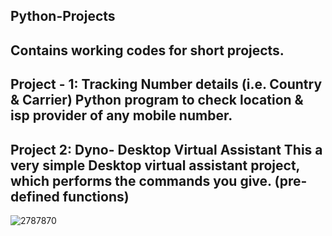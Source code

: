 Python-Projects
-----------------------------------------------------------------------------------------------------------------------------------------------------------------------------------
Contains working codes for short projects.
-----------------------------------------------------------------------------------------------------------------------------------------------------------------------------------
Project - 1: Tracking Number details (i.e. Country & Carrier)
Python program to check location & isp provider of any mobile number.
-----------------------------------------------------------------------------------------------------------------------------------------------------------------------------------
Project 2: Dyno- Desktop Virtual Assistant
This a very simple Desktop virtual assistant project, which performs the commands you give. (pre-defined functions)
-----------------------------------------------------------------------------------------------------------------------------------------------------------------------------------
![2787870](https://user-images.githubusercontent.com/81849824/118807011-67888380-b8c5-11eb-83f3-2d125d0ad963.jpg)

